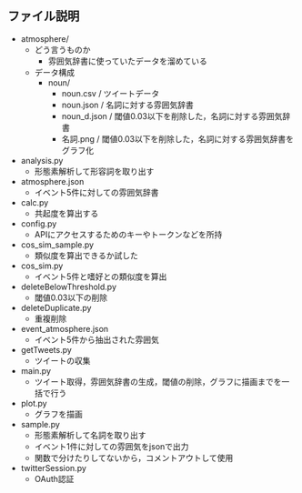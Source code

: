## ファイル説明
* atmosphere/
  * どう言うものか
    * 雰囲気辞書に使っていたデータを溜めている
  * データ構成
    * noun/
      * noun.csv / ツイートデータ
      * noun.json / 名詞に対する雰囲気辞書
      * noun_d.json / 閾値0.03以下を削除した，名詞に対する雰囲気辞書
      * 名詞.png / 閾値0.03以下を削除した，名詞に対する雰囲気辞書をグラフ化
* analysis.py
  * 形態素解析して形容詞を取り出す
* atmosphere.json
  * イベント5件に対しての雰囲気辞書
* calc.py
  * 共起度を算出する
* config.py
  * APIにアクセスするためのキーやトークンなどを所持
* cos_sim_sample.py
  * 類似度を算出できるか試した
* cos_sim.py
  * イベント5件と嗜好との類似度を算出
* deleteBelowThreshold.py
  * 閾値0.03以下の削除
* deleteDuplicate.py
  * 重複削除
* event_atmosphere.json
  * イベント5件から抽出された雰囲気
* getTweets.py
  * ツイートの収集
* main.py
  * ツイート取得，雰囲気辞書の生成，閾値の削除，グラフに描画までを一括で行う
* plot.py
  * グラフを描画
* sample.py
  * 形態素解析して名詞を取り出す
  * イベント1件に対しての雰囲気をjsonで出力
  * 関数で分けたりしてないから，コメントアウトして使用
* twitterSession.py
  * OAuth認証
